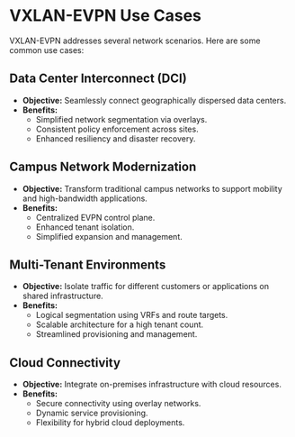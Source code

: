 # VXLAN-EVPN Use Cases

VXLAN-EVPN addresses several network scenarios. Here are some common use cases:

## Data Center Interconnect (DCI)

- **Objective:** Seamlessly connect geographically dispersed data centers.
- **Benefits:** 
  - Simplified network segmentation via overlays.
  - Consistent policy enforcement across sites.
  - Enhanced resiliency and disaster recovery.

## Campus Network Modernization

- **Objective:** Transform traditional campus networks to support mobility and high-bandwidth applications.
- **Benefits:**
  - Centralized EVPN control plane.
  - Enhanced tenant isolation.
  - Simplified expansion and management.

## Multi-Tenant Environments

- **Objective:** Isolate traffic for different customers or applications on shared infrastructure.
- **Benefits:**
  - Logical segmentation using VRFs and route targets.
  - Scalable architecture for a high tenant count.
  - Streamlined provisioning and management.

## Cloud Connectivity

- **Objective:** Integrate on-premises infrastructure with cloud resources.
- **Benefits:**
  - Secure connectivity using overlay networks.
  - Dynamic service provisioning.
  - Flexibility for hybrid cloud deployments.
